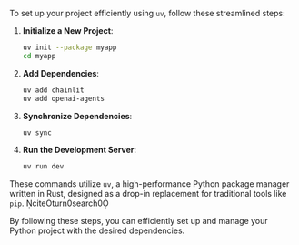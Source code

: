 To set up your project efficiently using `uv`, follow these streamlined steps:

1. **Initialize a New Project**:
   ```bash
   uv init --package myapp
   cd myapp
   ```


2. **Add Dependencies**:
   ```bash
   uv add chainlit
   uv add openai-agents
   ```


3. **Synchronize Dependencies**:
   ```bash
   uv sync
   ```


4. **Run the Development Server**:
   ```bash
   uv run dev
   ```


These commands utilize `uv`, a high-performance Python package manager written in Rust, designed as a drop-in replacement for traditional tools like `pip`. citeturn0search0

By following these steps, you can efficiently set up and manage your Python project with the desired dependencies. 
